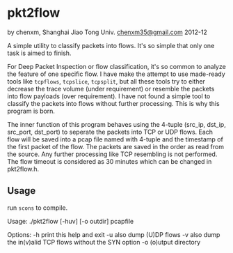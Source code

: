 pkt2flow
========

by chenxm, Shanghai Jiao Tong Univ.
chenxm35@gmail.com
2012-12

A simple utility to classify packets into flows. It's so simple that only one task
is aimed to finish.

For Deep Packet Inspection or flow classification, it's so common to analyze the
feature of one specific flow. I have make the attempt to use made-ready tools like
`tcpflows`, `tcpslice`, `tcpsplit`, but all these tools try to either decrease the
trace volume (under requirement) or resemble the packets into flow payloads (over
requirement). I have not found a simple tool to classify the packets into flows without
further processing. This is why this program is born.

The inner function of this program behaves using the 4-tuple (src_ip, dst_ip, src_port, dst_port)
to seperate the packets into TCP or UDP flows. Each flow will be saved into a pcap 
file named with 4-tuple and the timestamp of the first packet of the flow. The packets are 
saved in the order as read from the source. Any further processing like TCP resembling is
not performed. The flow timeout is considered as 30 minutes which can be changed in pkt2flow.h.


Usage
--------

run `scons` to compile.

Usage: ./pkt2flow [-huv] [-o outdir] pcapfile

Options:
	-h	print this help and exit
	-u	also dump (U)DP flows
	-v	also dump the in(v)alid TCP flows without the SYN option
	-o	(o)utput directory

